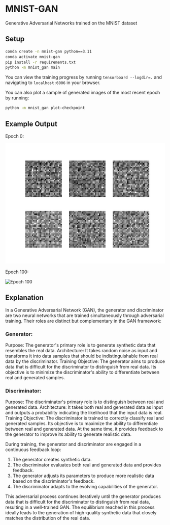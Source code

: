 # MNIST-GAN
 Generative Adversarial Networks trained on the MNIST dataset


## Setup

```bash
conda create -n mnist-gan python==3.11
conda activate mnist-gan
pip install -r requirements.txt
python -m mnist_gan main
```

You can view the training progress by running `tensorboard --logdir=.` and navigating to `localhost:6006` in your browser.

You can also plot a sample of generated images of the most recent epoch by running:

```bash
python -m mnist_gan plot-checkpoint
```

## Example Output

Epoch 0:

![Epoch 0](./images/epoch_0.png)

Epoch 100:

![Epoch 100](./images/epoch_100copy.png)

## Explanation

In a Generative Adversarial Network (GAN), the generator and discriminator are two neural networks that are trained simultaneously through adversarial training. Their roles are distinct but complementary in the GAN framework:

### Generator:

Purpose: The generator's primary role is to generate synthetic data that resembles the real data.
Architecture: It takes random noise as input and transforms it into data samples that should be indistinguishable from real data by the discriminator.
Training Objective: The generator aims to produce data that is difficult for the discriminator to distinguish from real data. Its objective is to minimize the discriminator's ability to differentiate between real and generated samples.


### Discriminator:

Purpose: The discriminator's primary role is to distinguish between real and generated data.
Architecture: It takes both real and generated data as input and outputs a probability indicating the likelihood that the input data is real.
Training Objective: The discriminator is trained to correctly classify real and generated samples. Its objective is to maximize the ability to differentiate between real and generated data. At the same time, it provides feedback to the generator to improve its ability to generate realistic data.


During training, the generator and discriminator are engaged in a continuous feedback loop:

1. The generator creates synthetic data.
2. The discriminator evaluates both real and generated data and provides feedback.
3. The generator adjusts its parameters to produce more realistic data based on the discriminator's feedback.
4. The discriminator adapts to the evolving capabilities of the generator.

This adversarial process continues iteratively until the generator produces data that is difficult for the discriminator to distinguish from real data, resulting in a well-trained GAN. The equilibrium reached in this process ideally leads to the generation of high-quality synthetic data that closely matches the distribution of the real data.
